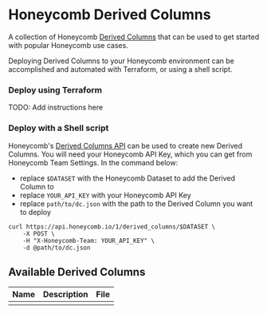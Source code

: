 # Honeycomb Derived Columns

A collection of Honeycomb [Derived Columns](https://docs.honeycomb.io/working-with-your-data/customizing-your-query/derived-columns/) that can be used to get started with popular Honeycomb use cases.

Deploying Derived Columns to your Honeycomb environment can be accomplished and automated with Terraform, or using a shell script.

### Deploy using Terraform

TODO: Add instructions here

### Deploy with a Shell script

Honeycomb's [Derived Columns API](https://docs.honeycomb.io/api/derived-columns/) can be used to create new Derived Columns.
You will need your Honeycomb API Key, which you can get from Honeycomb Team Settings.
In the command below:
- replace `$DATASET` with the Honeycomb Dataset to add the Derived Column to
- replace `YOUR_API_KEY` with your Honeycomb API Key
- replace `path/to/dc.json` with the path to the Derived Column you want to deploy
```shell
curl https://api.honeycomb.io/1/derived_columns/$DATASET \ 
    -X POST \
    -H "X-Honeycomb-Team: YOUR_API_KEY" \
    -d @path/to/dc.json
```

## Available Derived Columns

| Name | Description | File |
|------|-------------|------|
|      |             |      |

